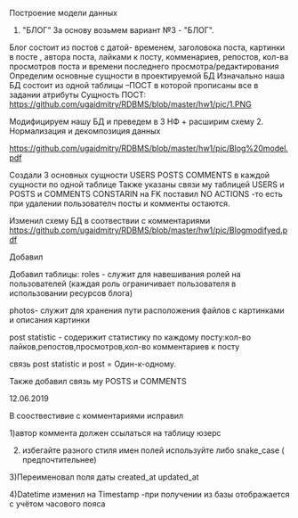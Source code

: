
    
Построение модели данных
1. "БЛОГ”
За основу возьмем вариант №3 - "БЛОГ". 

Блог состоит из постов с  датой- временем, заголовока поста, картинки в посте , автора поста, лайками к посту, комменариев, репостов, кол-ва просмотров поста и времени последнего просмотра/редактирования
Определим основные сущности в проектируемой БД
Изначально наша БД состоит из одной таблицы –ПОСТ в которой прописаны все в задании атрибуты
Сущность ПОСТ:
https://github.com/ugaidmitry/RDBMS/blob/master/hw1/pic/1.PNG


Модифицируем нашу БД и преведем в 3 НФ + расширим схему
2. Нормализация и декомпозиция данных

https://github.com/ugaidmitry/RDBMS/blob/master/hw1/pic/Blog%20model.pdf

Создали 3 основных сущности
USERS
POSTS
COMMENTS
в каждой сущности по одной таблице
Также указаны связи му таблицей USERS и POSTS и COMMENTS
CONSTARIN на FK поставил NO ACTIONS -то есть при удалении пользователч посты и комменты остаются.

Изменил схему БД в соотвествии с комментариями
https://github.com/ugaidmitry/RDBMS/blob/master/hw1/pic/Blogmodifyed.pdf

Добавил 

Добавил таблицы:
roles - служит для навешивания ролей на пользователей (каждая роль ограничивает пользователя в использовании ресурсов блога)

photos- служит для хранения пути расположения файлов с картинками и описания картинки

post statistic - содерижит статистику по каждому посту:кол-во лайков,репостов,просмотров,кол-во комментариев к посту

связь post statistic и post = Один-к-одному.

Также добавил связь му POSTS и COMMENTS

12.06.2019

В сооствестивие с комментариями исправил

1)автор коммента должен ссылаться на таблицу юзерс

2) избегайте разного стиля имен полей
используйте либо snake_case ( предпочтительнее)

3)Переименовал поля даты 
created_at
updated_at


4)Datetime изменил на Timestamp -при получении из базы отображается с учётом часового пояса




